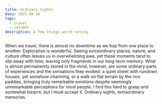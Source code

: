 ```yaml
---
title: Ordinary Sights
date: 2025-08-16
tags:
  - travel
  - volumen
description: A few things worth noting.
---
```


When we travel, there is almost no downtime as we hop from one place to another. Exploration is wonderful. Seeing extraordinary places, nature, and culture often leaves us in overwhelming awe, yet these moments tend to slip away with time, leaving only fragments in our long-term memory. What is almost permanently stored in the mind, however, are some ordinary parts of experiences and the sensations they evoked: a quiet street with rundown houses, yet somehow charming, or a walk on flat terrain by the rice paddies, bringing truly remarkable emotions despite seemingly unremarkable perceptions for most people. I find this hard to grasp and somewhat bizarre, but I must accept it. Ordinary sights, extraordinary memories.

